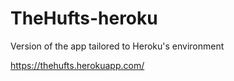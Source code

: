 # TheHufts-heroku
Version of the app tailored to Heroku's environment

https://thehufts.herokuapp.com/
